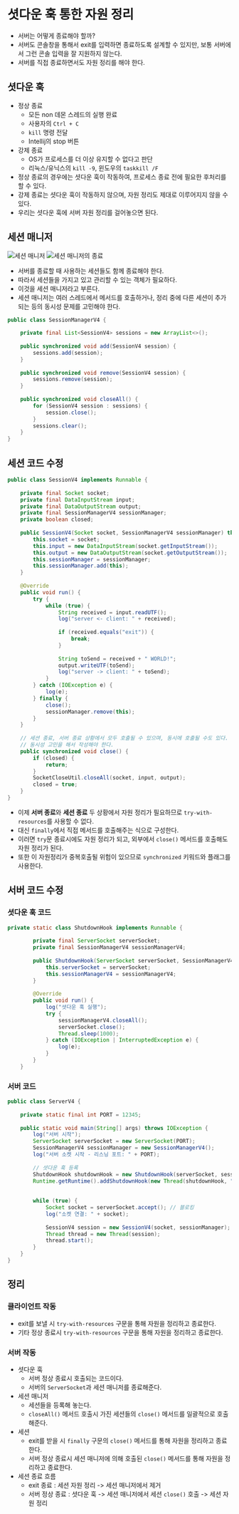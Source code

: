 # 셧다운 훅 통한 자원 정리

- 서버는 어떻게 종료해야 할까?
- 서버도 콘솔창을 통해서 exit를 입력하면 종료하도록 설계할 수 있지만, 보통 서버에서 그런 콘솔 입력을 잘 지원하지 않는다.
- 서버를 직접 종료하면서도 자원 정리를 해야 한다.

## 셧다운 훅

- 정상 종료
  - 모든 non 데몬 스레드의 실행 완료
  - 사용자의 `Ctrl + C`
  - `kill` 명령 전달
  - Intellij의 stop 버튼
- 강제 종료
  - OS가 프로세스를 더 이상 유지할 수 없다고 판단
  - 리눅스/유닉스의 `kill -9`, 윈도우의 `taskkill /F`
- 정상 종료의 경우에는 셧다운 훅이 작동하여, 프로세스 종료 전에 필요한 후처리를 할 수 있다.
- 강제 종료는 셧다운 훅이 작동하지 않으며, 자원 정리도 제대로 이루어지지 않을 수 있다.
- 우리는 셧다운 훅에 서버 자원 정리를 걸어놓으면 된다.

## 세션 매니저

![세션 매니저](세션_매니저.png)
![세션 매니저의 종료](세션_매니저_종료.png)

- 서버를 종료할 때 사용하는 세션들도 함께 종료해야 한다.
- 따라서 세션들을 가지고 있고 관리할 수 있는 객체가 필요하다.
- 이것을 세션 매니저라고 부른다.
- 세션 매니저는 여러 스레드에서 메서드를 호출하거나, 정리 중에 다른 세션이 추가되는 등의 동시성 문제를 고민해야 한다.

```java
public class SessionManagerV4 {
	
	private final List<SessionV4> sessions = new ArrayList<>();
	
	public synchronized void add(SessionV4 session) {
		sessions.add(session);
	}
	
	public synchronized void remove(SessionV4 session) {
		sessions.remove(session);
	}
	
	public synchronized void closeAll() {
		for (SessionV4 session : sessions) {
			session.close();
		}
		sessions.clear();
	}
}
```

## 세션 코드 수정

```java
public class SessionV4 implements Runnable {
	
	private final Socket socket;
	private final DataInputStream input;
	private final DataOutputStream output;
	private final SessionManagerV4 sessionManager;
	private boolean closed;
	
	public SessionV4(Socket socket, SessionManagerV4 sessionManager) throws IOException {
		this.socket = socket;
		this.input = new DataInputStream(socket.getInputStream());
		this.output = new DataOutputStream(socket.getOutputStream());
		this.sessionManager = sessionManager;
		this.sessionManager.add(this);
	}
	
	@Override
	public void run() {
		try {
			while (true) {
				String received = input.readUTF();
				log("server <- client: " + received);
				
				if (received.equals("exit")) {
					break;
				}
				
				String toSend = received + " WORLD!";
				output.writeUTF(toSend);
				log("server -> client: " + toSend);
			}
		} catch (IOException e) {
			log(e);
		} finally {
			close();
			sessionManager.remove(this);
		}
	}
	
	// 세션 종료, 서버 종료 상황에서 모두 호출될 수 있으며, 동시에 호출될 수도 있다.
	// 동시성 고민을 해서 작성해야 한다.
	public synchronized void close() {
		if (closed) {
			return;
		}
		SocketCloseUtil.closeAll(socket, input, output);
		closed = true;
	}
}
```

- 이제 **서버 종료**와 **세션 종료** 두 상황에서 자원 정리가 필요하므로 `try-with-resources`를 사용할 수 없다.
- 대신 `finally`에서 직접 메서드를 호출해주는 식으로 구성한다.
- 이러면 `try`문 종료시에도 자원 정리가 되고, 외부에서 `close()` 메서드를 호출해도 자원 정리가 된다.
- 또한 이 자원정리가 중복호출될 위험이 있으므로 `synchronized` 키워드와 플래그를 사용한다.

## 서버 코드 수정

### 셧다운 훅 코드

```java
private static class ShutdownHook implements Runnable {
		
		private final ServerSocket serverSocket;
		private final SessionManagerV4 sessionManagerV4;
		
		public ShutdownHook(ServerSocket serverSocket, SessionManagerV4 sessionManagerV4) {
			this.serverSocket = serverSocket;
			this.sessionManagerV4 = sessionManagerV4;
		}
		
		@Override
		public void run() {
			log("셧다운 훅 실행");
			try {
				sessionManagerV4.closeAll();
				serverSocket.close();
				Thread.sleep(1000);
			} catch (IOException | InterruptedException e) {
				log(e);
			}
		}
	}
```

### 서버 코드

```java
public class ServerV4 {
	
	private static final int PORT = 12345;
	
	public static void main(String[] args) throws IOException {
		log("서버 시작");
		ServerSocket serverSocket = new ServerSocket(PORT);
		SessionManagerV4 sessionManager = new SessionManagerV4();
		log("서버 소켓 시작 - 리스닝 포트: " + PORT);
		
		// 셧다운 훅 등록
		ShutdownHook shutdownHook = new ShutdownHook(serverSocket, sessionManager);
		Runtime.getRuntime().addShutdownHook(new Thread(shutdownHook, "shutdown"));
		
		
		while (true) {
			Socket socket = serverSocket.accept(); // 블로킹
			log("소켓 연결: " + socket);
			
			SessionV4 session = new SessionV4(socket, sessionManager);
			Thread thread = new Thread(session);
			thread.start();
		}
	}
}
```

## 정리

### 클라이언트 작동

- exit를 보낼 시 `try-with-resources` 구문을 통해 자원을 정리하고 종료한다.
- 기타 정상 종료시 `try-with-resources` 구문을 통해 자원을 정리하고 종료한다.

### 서버 작동

- 셧다운 훅
  - 서버 정상 종료시 호출되는 코드이다.
  - 서버의 `ServerSocket`과 세션 매니저를 종료해준다.
- 세션 매니저
  - 세션들을 등록해 놓는다.
  - `closeAll()` 메서드 호출시 가진 세션들의 `close()` 메서드를 일괄적으로 호출해준다.
- 세션
  - exit를 받을 시 `finally` 구문의 `close()` 메서드를 통해 자원을 정리하고 종료한다.
  - 서버 정상 종료시 세션 매니저에 의해 호출된 `close()` 메서드를 통해 자원을 정리하고 종료한다.
- 세션 종료 흐름
  - exit 종료 : 세션 자원 정리 -> 세션 매니저에서 제거
  - 서버 정상 종료 : 셧다운 훅 -> 세션 매니저에서 세션 `close()` 호출 -> 세션 자원 정리
